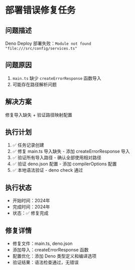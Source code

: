 # 部署错误修复任务

## 问题描述
Deno Deploy 部署失败：`Module not found "file:///src/config/services.ts"`

## 问题原因
1. `main.ts` 缺少 `createErrorResponse` 函数导入
2. 可能存在路径解析问题

## 解决方案
修复导入缺失 + 验证路径映射配置

## 执行计划
1. ✅ 任务记录创建
2. ✅ 修复 main.ts 导入缺失 - 添加 createErrorResponse 导入
3. ✅ 验证所有导入路径 - 确认全部使用相对路径
4. ✅ 验证 deno.json 配置 - 添加 compilerOptions 配置
5. ✅ 本地语法验证 - deno check 通过

## 执行状态
- 开始时间：2024年
- 完成时间：2024年
- 状态：✅ 修复完成

## 修复详情
- 修复文件：main.ts, deno.json
- 添加导入：createErrorResponse 函数
- 配置优化：添加 Deno 类型定义和编译选项
- 验证结果：语法检查通过，无错误 